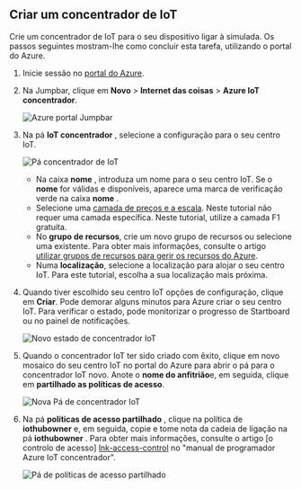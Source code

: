 ## <a name="create-an-iot-hub"></a>Criar um concentrador de IoT

Crie um concentrador de IoT para o seu dispositivo ligar à simulada. Os passos seguintes mostram-lhe como concluir esta tarefa, utilizando o portal do Azure.

1. Inicie sessão no [portal do Azure][lnk-portal].

2. Na Jumpbar, clique em **Novo** > **Internet das coisas** > **Azure IoT concentrador**.

    ![Azure portal Jumpbar][1]

3. Na pá **IoT concentrador** , selecione a configuração para o seu centro IoT.

    ![Pá concentrador de IoT][2]

    * Na caixa **nome** , introduza um nome para o seu centro IoT. Se o **nome** for válidas e disponíveis, aparece uma marca de verificação verde na caixa **nome** .
    * Selecione uma [camada de preços e a escala][lnk-pricing]. Neste tutorial não requer uma camada específica. Neste tutorial, utilize a camada F1 gratuita.
    * No **grupo de recursos**, crie um novo grupo de recursos ou selecione uma existente. Para obter mais informações, consulte o artigo [utilizar grupos de recursos para gerir os recursos do Azure][lnk-resource-groups].
    * Numa **localização**, selecione a localização para alojar o seu centro IoT. Para este tutorial, escolha a sua localização mais próxima.

4. Quando tiver escolhido seu centro IoT opções de configuração, clique em **Criar**.  Pode demorar alguns minutos para Azure criar o seu centro IoT. Para verificar o estado, pode monitorizar o progresso de Startboard ou no painel de notificações.

    ![Novo estado de concentrador IoT][3]

5. Quando o concentrador IoT ter sido criado com êxito, clique em novo mosaico do seu centro IoT no portal do Azure para abrir o pá para o concentrador IoT novo. Anote o **nome do anfitrião**e, em seguida, clique em **partilhado as políticas de acesso**.

    ![Nova Pá de concentrador IoT][4]

6. Na pá **políticas de acesso partilhado** , clique na política de **iothubowner** e, em seguida, copie e tome nota da cadeia de ligação na pá **iothubowner** . Para obter mais informações, consulte o artigo [o controlo de acesso] [ lnk-access-control] no "manual de programador Azure IoT concentrador".

    ![Pá de políticas de acesso partilhado][5]


<!-- Images. -->
[1]: ./media/iot-hub-get-started-create-hub/create-iot-hub1.png
[2]: ./media/iot-hub-get-started-create-hub/create-iot-hub2.png
[3]: ./media/iot-hub-get-started-create-hub/create-iot-hub3.png
[4]: ./media/iot-hub-get-started-create-hub/create-iot-hub4.png
[5]: ./media/iot-hub-get-started-create-hub/create-iot-hub5.png

<!-- Links -->
[lnk-resource-groups]: ../articles/azure-portal/resource-group-portal.md
[lnk-portal]: https://portal.azure.com/
[lnk-pricing]: https://azure.microsoft.com/pricing/details/iot-hub/
[lnk-access-control]: ../articles/iot-hub/iot-hub-devguide-security.md
